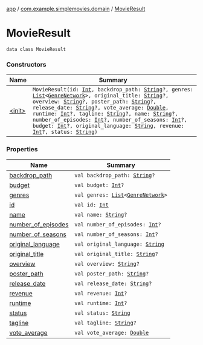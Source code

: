 [app](../../index.md) / [com.example.simplemovies.domain](../index.md) / [MovieResult](./index.md)

# MovieResult

`data class MovieResult`

### Constructors

| Name | Summary |
|---|---|
| [&lt;init&gt;](-init-.md) | `MovieResult(id: `[`Int`](https://kotlinlang.org/api/latest/jvm/stdlib/kotlin/-int/index.html)`, backdrop_path: `[`String`](https://kotlinlang.org/api/latest/jvm/stdlib/kotlin/-string/index.html)`?, genres: `[`List`](https://kotlinlang.org/api/latest/jvm/stdlib/kotlin.collections/-list/index.html)`<`[`GenreNetwork`](../-genre-network/index.md)`>, original_title: `[`String`](https://kotlinlang.org/api/latest/jvm/stdlib/kotlin/-string/index.html)`?, overview: `[`String`](https://kotlinlang.org/api/latest/jvm/stdlib/kotlin/-string/index.html)`?, poster_path: `[`String`](https://kotlinlang.org/api/latest/jvm/stdlib/kotlin/-string/index.html)`?, release_date: `[`String`](https://kotlinlang.org/api/latest/jvm/stdlib/kotlin/-string/index.html)`?, vote_average: `[`Double`](https://kotlinlang.org/api/latest/jvm/stdlib/kotlin/-double/index.html)`, runtime: `[`Int`](https://kotlinlang.org/api/latest/jvm/stdlib/kotlin/-int/index.html)`?, tagline: `[`String`](https://kotlinlang.org/api/latest/jvm/stdlib/kotlin/-string/index.html)`?, name: `[`String`](https://kotlinlang.org/api/latest/jvm/stdlib/kotlin/-string/index.html)`?, number_of_episodes: `[`Int`](https://kotlinlang.org/api/latest/jvm/stdlib/kotlin/-int/index.html)`?, number_of_seasons: `[`Int`](https://kotlinlang.org/api/latest/jvm/stdlib/kotlin/-int/index.html)`?, budget: `[`Int`](https://kotlinlang.org/api/latest/jvm/stdlib/kotlin/-int/index.html)`?, original_language: `[`String`](https://kotlinlang.org/api/latest/jvm/stdlib/kotlin/-string/index.html)`, revenue: `[`Int`](https://kotlinlang.org/api/latest/jvm/stdlib/kotlin/-int/index.html)`?, status: `[`String`](https://kotlinlang.org/api/latest/jvm/stdlib/kotlin/-string/index.html)`)` |

### Properties

| Name | Summary |
|---|---|
| [backdrop_path](backdrop_path.md) | `val backdrop_path: `[`String`](https://kotlinlang.org/api/latest/jvm/stdlib/kotlin/-string/index.html)`?` |
| [budget](budget.md) | `val budget: `[`Int`](https://kotlinlang.org/api/latest/jvm/stdlib/kotlin/-int/index.html)`?` |
| [genres](genres.md) | `val genres: `[`List`](https://kotlinlang.org/api/latest/jvm/stdlib/kotlin.collections/-list/index.html)`<`[`GenreNetwork`](../-genre-network/index.md)`>` |
| [id](id.md) | `val id: `[`Int`](https://kotlinlang.org/api/latest/jvm/stdlib/kotlin/-int/index.html) |
| [name](name.md) | `val name: `[`String`](https://kotlinlang.org/api/latest/jvm/stdlib/kotlin/-string/index.html)`?` |
| [number_of_episodes](number_of_episodes.md) | `val number_of_episodes: `[`Int`](https://kotlinlang.org/api/latest/jvm/stdlib/kotlin/-int/index.html)`?` |
| [number_of_seasons](number_of_seasons.md) | `val number_of_seasons: `[`Int`](https://kotlinlang.org/api/latest/jvm/stdlib/kotlin/-int/index.html)`?` |
| [original_language](original_language.md) | `val original_language: `[`String`](https://kotlinlang.org/api/latest/jvm/stdlib/kotlin/-string/index.html) |
| [original_title](original_title.md) | `val original_title: `[`String`](https://kotlinlang.org/api/latest/jvm/stdlib/kotlin/-string/index.html)`?` |
| [overview](overview.md) | `val overview: `[`String`](https://kotlinlang.org/api/latest/jvm/stdlib/kotlin/-string/index.html)`?` |
| [poster_path](poster_path.md) | `val poster_path: `[`String`](https://kotlinlang.org/api/latest/jvm/stdlib/kotlin/-string/index.html)`?` |
| [release_date](release_date.md) | `val release_date: `[`String`](https://kotlinlang.org/api/latest/jvm/stdlib/kotlin/-string/index.html)`?` |
| [revenue](revenue.md) | `val revenue: `[`Int`](https://kotlinlang.org/api/latest/jvm/stdlib/kotlin/-int/index.html)`?` |
| [runtime](runtime.md) | `val runtime: `[`Int`](https://kotlinlang.org/api/latest/jvm/stdlib/kotlin/-int/index.html)`?` |
| [status](status.md) | `val status: `[`String`](https://kotlinlang.org/api/latest/jvm/stdlib/kotlin/-string/index.html) |
| [tagline](tagline.md) | `val tagline: `[`String`](https://kotlinlang.org/api/latest/jvm/stdlib/kotlin/-string/index.html)`?` |
| [vote_average](vote_average.md) | `val vote_average: `[`Double`](https://kotlinlang.org/api/latest/jvm/stdlib/kotlin/-double/index.html) |
